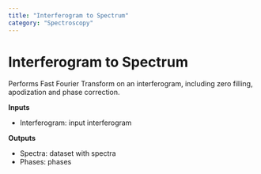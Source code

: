 ```yaml
---
title: "Interferogram to Spectrum"
category: "Spectroscopy"
---
```

Interferogram to Spectrum
=========================

Performs Fast Fourier Transform on an interferogram, including zero filling, apodization and phase correction.

**Inputs**

- Interferogram: input interferogram

**Outputs**

- Spectra: dataset with spectra
- Phases: phases
